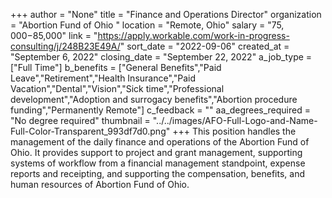 +++
author = "None"
title = "Finance and Operations Director"
organization = "Abortion Fund of Ohio "
location = "Remote, Ohio"
salary = "$75,000-$85,000"
link = "https://apply.workable.com/work-in-progress-consulting/j/248B23E49A/"
sort_date = "2022-09-06"
created_at = "September 6, 2022"
closing_date = "September 22, 2022"
a_job_type = ["Full Time"]
b_benefits = ["General Benefits","Paid Leave","Retirement","Health Insurance","Paid Vacation","Dental","Vision","Sick time","Professional development","Adoption and surrogacy benefits","Abortion procedure funding","Permanently Remote"]
c_feedback = ""
aa_degrees_required = "No degree required"
thumbnail = "../../images/AFO-Full-Logo-and-Name-Full-Color-Transparent_993df7d0.png"
+++
This position handles the management of the daily finance and operations of the Abortion Fund of Ohio. It provides support to project and grant management, supporting systems of workflow from a financial management standpoint, expense reports and receipting, and supporting the compensation, benefits, and human resources of Abortion Fund of Ohio. 